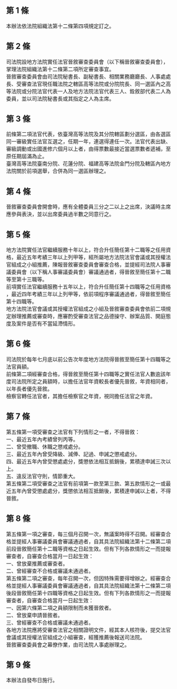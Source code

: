 第 1 條
-------
本辦法依法院組織法第十二條第四項規定訂之。

第 2 條
-------
司法院設地方法院實任法官晉敘審查委員會（以下稱晉敘審查委員會），  
掌理法院組織法第十二條第二項所定審查事宜。  
晉敘審查委員會由司法院秘書長、副秘書長、相關業務廳廳長、人事處處  
長、受審查法官現任職法院之轄區高等法院或分院院長、同一選區內之高  
等法院或分院法官代表一人及地方法院法官代表三人、銓敘部代表二人為  
委員，並以司法院秘書長或其指定之人為主席。

第 3 條
-------
前條第二項法官代表，依臺灣高等法院及其分院轄區劃分選區，由各選區  
同一審級實任法官互選之，任期一年，連選得連任一次。法官代表出缺、  
審級調動或出國進修六個月以上者，由得票數最接近當選票數者遞補，至  
原任期屆滿為止。  
臺灣高等法院臺南分院、花蓮分院、福建高等法院金門分院及轄區內地方  
法院關於前項選舉，合併為同一選區辦理之。

第 4 條
-------
晉敘審查委員會開會時，應有全體委員三分之二以上之出席，決議時主席  
應參與表決，並以出席委員過半數之同意行之。

第 5 條
-------
地方法院實任法官繼續服務十年以上，符合升任簡任第十二職等之任用資  
格，最近五年考績三年以上列甲等，經所屬地方法院法官會議或其授權法  
官組成之小組推薦，陳報晉敘審查委員會審查合格，並提經司法院人事審  
議委員會（以下稱人事審議委員會）審議通過者，得晉敘至簡任第十二職  
等至第十三職等。  
前項實任法官繼續服務十五年以上，符合升任簡任第十四職等之任用資格  
，最近四年考績三年以上列甲等，依前項程序審議通過者，得晉敘至簡任  
第十四職等。  
地方法院法官會議或其授權法官組成之小組及晉敘審查委員會依前二項規  
定辦理推薦或審查時，應審酌受審查法官之品德操守、辦案品質、開庭態  
度及案件是否有不當延滯情形。

第 6 條
-------
司法院於每年七月底以前公告次年度地方法院得晉敘至簡任第十四職等之  
法官員額。  
前條第二項經審查合格，得晉敘至簡任第十四職等之實任法官人數逾該年  
度司法院所定之員額時，以擔任法官年資較長者優先晉敘，年資相同者，  
以年長者優先晉敘。  
檢察官轉任法官者，其擔任檢察官之年資，視同擔任法官之年資。

第 7 條
-------
第五條第一項受審查之法官有下列情形之一者，不得晉敘：  
一、最近五年內考績曾列丙等。  
二、曾受撤職、休職之懲戒處分。  
三、最近五年內曾受降級、減俸、記過、申誡之懲戒處分。  
四、最近五年內曾受懲處處分，獎懲依法相互抵銷後，累積達申誡三次以  
    上。  
五、違反法官守則，情節重大。  
第五條第二項受審查之法官有前項第一款至第三款、第五款情形之一或最  
近五年內曾受懲處處分，獎懲依法相互抵銷後，累積達申誡以上者，不得  
晉敘。

第 8 條
-------
第五條第一項之審查，每三個月召開一次，無議案時得不召開。經審查合  
格並提經人事審議委員會審議通過者，自其具法院組織法第十二條第二項  
前段晉敘簡任第十二職等資格之日起生效。但有下列各款情形之一而提報  
審查者，自審查合格當月一日起生效：  
一、曾放棄推薦或審查者。  
二、曾經審查不合格或審議未通過者。  
第五條第二項之審查，每年召開一次，但因特殊需要得增辦之。經審查合  
格並提經人事審議委員會審議通過者，自其具法院組織法第十二條第二項  
後段晉敘簡任第十四職等資格之日起生效。但有下列各款情形之一而提報  
審查者，自審查合格當月一日起生效：  
一、因第六條第二項之員額限制而未獲晉敘者。  
二、曾放棄申請晉敘者。  
三、曾經審查不合格或審議未通過者。  
各地方法院應將受審查法官之相關證明文件，經其本人核符後，提交法官  
會議或其授權法官組成之小組審查，經獲推薦後報送司法院。  
晉敘審查委員會之幕僚作業，由司法院人事處辦理之。

第 9 條
-------
本辦法自發布日施行。

